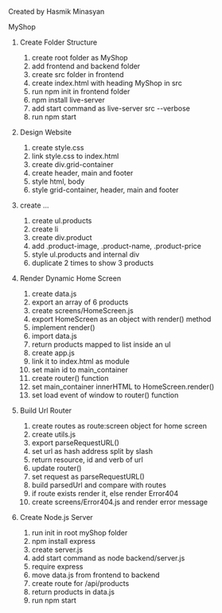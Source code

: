 Created by  Hasmik Minasyan 

MyShop 
 
1. Create Folder Structure
    1. create root folder as MyShop
    2. add frontend and backend folder
    3. create src folder in frontend
    4. create index.html with heading MyShop in src
    5. run npm init in frontend folder
    6. npm install live-server
    7. add start command as live-server src --verbose
    8. run npm start

2. Design Website
   1. create style.css
   2. link style.css to index.html
   3. create div.grid-container
   4. create header, main and footer
   5. style html, body
   6. style grid-container, header, main and footer

3. create ...
    1. create ul.products    
    2. create li
    3. create div.product
    4. add .product-image, .product-name, .product-price
    5. style ul.products and internal div
    6. duplicate 2 times to show 3 products

4. Render Dynamic Home Screen
    1. create data.js
    2. export an array of 6 products
    3. create screens/HomeScreen.js
    4. export HomeScreen as an object with render() method
    5. implement render()
    6.  import data.js
    7. return products mapped to list inside an ul
    8. create app.js
    9. link it to index.html as module
    10. set main id to main_container
    11. create router() function
    12. set main_container innerHTML to HomeScreen.render()
    13. set load event of window to router() function

 5. Build Url Router
    1. create routes as route:screen object for home screen
    2. create utils.js
    3. export parseRequestURL()
    4. set url as hash address split by slash
    5. return resource, id and verb of url
    6. update router()
    7. set request as parseRequestURL()
    8. build parsedUrl and compare with routes
    9. if route exists render it, else render Error404
    10. create screens/Error404.js and render error message
 6. Create Node.js Server
    1. run init in root myShop folder  
    2. npm install express
    3. create server.js
    4. add start command as node backend/server.js
    5. require express
    6. move data.js from frontend to backend
    7. create route for /api/products
    8. return products in data.js
    9. run npm start